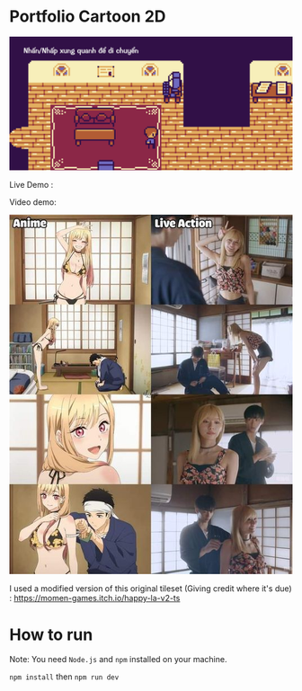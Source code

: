 # Portfolio Cartoon 2D


![alt text](image.png)

Live Demo : 

Video demo:

![alt text](image-1.png)

I used a modified version of this original tileset (Giving credit where it's due) : https://momen-games.itch.io/happy-la-v2-ts

# How to run

Note: You need `Node.js` and `npm` installed on your machine.

`npm install` then `npm run dev`

